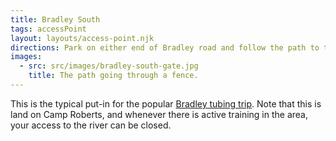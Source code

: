 ```yaml
---
title: Bradley South
tags: accessPoint
layout: layouts/access-point.njk
directions: Park on either end of Bradley road and follow the path to the west of the road towards the river. There is a clear opening in the fence just below the road.
images:
  - src: src/images/bradley-south-gate.jpg
    title: The path going through a fence.
---
```


This is the typical put-in for the popular [Bradley tubing trip](/trips/bradley). Note that this is land on Camp Roberts, and whenever there is active training in the area, your access to the river can be closed.
